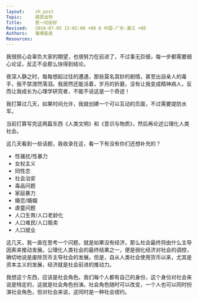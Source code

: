 ```yaml
---
layout:    zh_post
Topic:     顺其自然
Title:     愿一切安好
Revised:   2018-07-05 15:02:00 +08 @ 中国-广东-湛江 +08
Authors:   璀璨星辰
Resources:
---
```


我很担心会辜负大家的期望，也很努力在前进了，不过事无巨细，每一步都需要细心论证，反正不会那么快得到结论。

夜深人静之时，每每想起过往的遭遇，那些莫名其妙的剧情，甚至出自亲人的毒手，我不禁潸然落泪。我居然还能活着，岁月的折磨，没有让我变成精神病人，反而让我成长为心理学研究者，不能不说这是一个奇迹！

我打算过几天，如果时间允许，我就创建一个可以互动的页面，不过需要提防水军。

当前打算写完这两篇东西《人类文明》和《意识与物质》，然后再论述公理化人类社会。

这几天看到一些话题，我收录在这，看一下有没有你们还想补充的？

+ 性骚扰/性暴力
+ 女权主义
+ 同性恋
+ 社会治安
+ 毒品问题
+ 家庭暴力
+ 婚恋/婚姻
+ 虐童问题
+ 人口生育/人口老龄化
+ 人口难民/人口贩卖
+ 人口就业

这几天，我一直在思考一个问题，就是如果没有经济，那么社会最终将由什么主导因素来推动发展。公理化人类社会的最终结果之一，便是弱化经济对社会的调控，确切地说是废除货币主导社会的发展。但是，自从人类社会使用货币以来，尤其是资本主义的发展，经济就是社会前进的推动力。

我想这个东西，应该是社会角色。我们每个人都有自己的身份，这个身份对社会来说是特定的，这就是社会角色扮演。社会角色随时可以改变，一个人也可以同时扮演社会角色，但对社会来说，这同时是一种社会锲约。